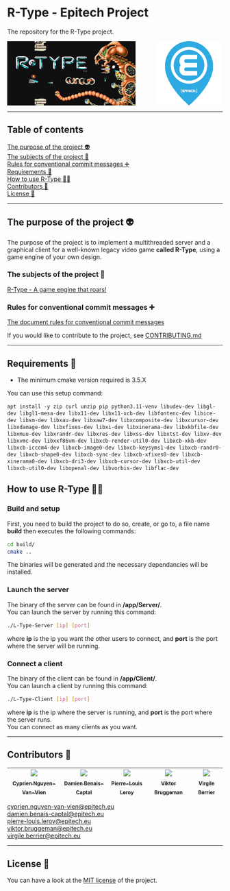 # R-Type - Epitech Project  
  
The repository for the R-Type project.  
  
<div id="pictureRType" style="display: flex;">  
  <img src="docs/readmePicture/pictureRType.jpg" alt="picture R-TYpe" width="300" height="150" style="margin-right: 50px;">  
  <img src="docs/readmePicture/pictureEpitech.png" alt="picture Epitech" width="150" height="150" style="margin-right: 50px;">  
</div>  

---  
  
## Table of contents  
  
[The purpose of the project 👽](#purpose_project)<br />
[The subjects of the project 📄](#subject_project)<br />
[Rules for conventional commit messages ➕](#conventionnal_commit)<br />
[Requirements 🔧](#requirements)<br />
[How to use R-Type 👨‍💻](#use_R-Type)<br />
[Contributors 👋](#contributors)<br />
[License 🔑](#license)<br />
  
---  
  
## <a id="purpose_project"></a> The purpose of the project 👽  
  
The purpose of the project is to implement a multithreaded server and a graphical client for a well-known legacy video game **called R-Type**, using a game engine of your own design.  
  
### <a id="subject_project"></a> The subjects of the project 📄  
  
[R-Type - A game engine that roars!](https://intra.epitech.eu/module/2023/B-CPP-500/PAR-5-2/acti-622530/project/file/B-CPP-500_rtype.pdf)  
  
### <a id="conventionnal_commit"></a> Rules for conventional commit messages ➕  
  
[The document rules for conventional commit messages](docs/COMMITS.md)  

If you would like to contribute to the project, see [CONTRIBUTING.md](CONTRIBUTING.md)  
  
---  
  
## <a id="requirements"></a> Requirements 🔧  
  
* The minimum cmake version required is 3.5.X  

You can use this setup command:
```
apt install -y zip curl unzip pip python3.11-venv libudev-dev libgl-dev libgl1-mesa-dev libx11-dev libx11-xcb-dev libfontenc-dev libice-dev libsm-dev libxau-dev libxaw7-dev libxcomposite-dev libxcursor-dev libxdamage-dev libxfixes-dev libxi-dev libxinerama-dev libxkbfile-dev libxmuu-dev libxrandr-dev libxres-dev libxss-dev libxtst-dev libxv-dev libxvmc-dev libxxf86vm-dev libxcb-render-util0-dev libxcb-xkb-dev libxcb-icccm4-dev libxcb-image0-dev libxcb-keysyms1-dev libxcb-randr0-dev libxcb-shape0-dev libxcb-sync-dev libxcb-xfixes0-dev libxcb-xinerama0-dev libxcb-dri3-dev libxcb-cursor-dev libxcb-util-dev libxcb-util0-dev libopenal-dev libvorbis-dev libflac-dev
```

## <a id="use_R-Type"></a> How to use R-Type 👨‍💻  
  
### Build and setup

First, you need to build the project to do so, create, or go to, a file name **build** then executes the following commands:

```bash
cd build/
cmake ..
```

The binaries will be generated and the necessary dependancies will be installed.

### Launch the server

The binary of the server can be found in **/app/Server/**.<br />
You can launch the server by running this command:

```bash
./L-Type-Server [ip] [port]
```

where **ip** is the ip you want the other users to connect, and **port** is the port where the server will be running.

### Connect a client

The binary of the client can be found in **/app/Client/**.<br />
You can launch a client by running this command:

```bash
./L-Type-Client [ip] [port]
```

where **ip** is the ip where the server is running, and **port** is the port where the server runs.<br />
You can connect as many clients as you want.

---  
  
## <a id="contributors"></a> Contributors 👋  
  
| [<img src="https://github.com/Drindael.png?size=85" width=85><br><sub>Cyprien Nguyen-Van-Vien</sub>](https://github.com/Drindael) | [<img src="https://github.com/damienBC.png?size=85" width=85><br><sub>Damien Benais-Captal</sub>](https://github.com/damienBC) | [<img src="https://github.com/Pierrelouisleroy.png?size=85" width=85><br><sub>Pierre-Louis Leroy</sub>](https://github.com/Pierrelouisleroy) | [<img src="https://github.com/Hinivir.png?size=85" width=85><br><sub>Viktor Bruggeman</sub>](https://github.com/Hinivir) | [<img src="https://github.com/Lipatant.png?size=85" width=85><br><sub>Virgile Berrier</sub>](https://github.com/Lipatant)  
| :--: | :--: | :--: | :--: | :--: |  
  
cyprien.nguyen-van-vien@epitech.eu    
damien.benais-captal@epitech.eu    
pierre-louis.leroy@epitech.eu    
viktor.bruggeman@epitech.eu    
virgile.berrier@epitech.eu    

---  
  
## <a id="license"></a> License 🔑  

You can have a look at the [MIT license](LICENSE.md) of the project.

